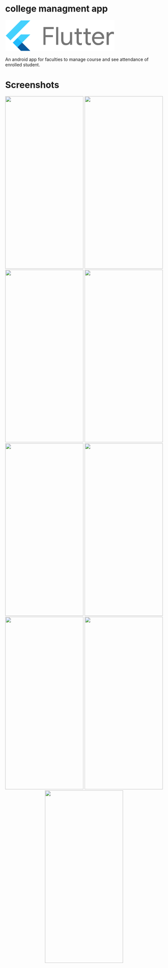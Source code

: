 # college managment app

<img src="images/flutter.png" height="100" >

An android app for faculties to manage course and see attendance of enrolled student.

# Screenshots

<p align="center">
<img src="images/image1.jpg" width=250 height=550>
<img src="images/image2.jpg" width=250 height=550>
<img src="images/image3.jpg" width=250 height=550>
<img src="images/image4.jpg" width=250 height=550>
<img src="images/image5.jpg" width=250 height=550>
<img src="images/image6.jpg" width=250 height=550>
<img src="images/image7.jpg" width=250 height=550>
<img src="images/image8.jpg" width=250 height=550>
<img src="images/image9.jpg" width=250 height=550>
</p>
